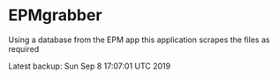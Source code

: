 # EPMgrabber
Using a database from the EPM app this application scrapes the files as required


Latest backup: Sun Sep 8 17:07:01 UTC 2019

